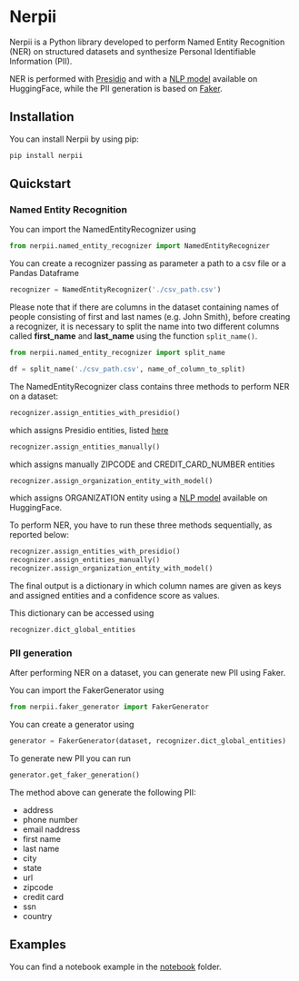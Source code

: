 # Nerpii 
Nerpii is a Python library developed to perform Named Entity Recognition (NER) on structured datasets and synthesize Personal Identifiable Information (PII).

NER is performed with [Presidio](https://github.com/microsoft/presidio) and with a [NLP model](https://huggingface.co/dslim/bert-base-NER) available on HuggingFace, while the PII generation is based on [Faker](https://faker.readthedocs.io/en/master/).

## Installation
You can install Nerpii by using pip: 

```python
pip install nerpii
```
## Quickstart
### Named Entity Recognition
You can import the NamedEntityRecognizer using
```python
from nerpii.named_entity_recognizer import NamedEntityRecognizer
```
You can create a recognizer passing as parameter a path to a csv file or a Pandas Dataframe

```python
recognizer = NamedEntityRecognizer('./csv_path.csv')
```
Please note that if there are columns in the dataset containing names of people consisting of first and last names (e.g. John Smith), before creating a recognizer, it is necessary to split the name into two different columns called <strong>first_name</strong> and <strong>last_name</strong> using the function `split_name()`.

```python
from nerpii.named_entity_recognizer import split_name

df = split_name('./csv_path.csv', name_of_column_to_split)
```
The NamedEntityRecognizer class contains three methods to perform NER on a dataset:

```python
recognizer.assign_entities_with_presidio()
```
which assigns Presidio entities, listed [here](https://microsoft.github.io/presidio/supported_entities/)

```python
recognizer.assign_entities_manually()
```
which assigns manually ZIPCODE and CREDIT_CARD_NUMBER entities 

```python
recognizer.assign_organization_entity_with_model()
```
which assigns ORGANIZATION entity using a [NLP model](https://huggingface.co/dslim/bert-base-NER) available on HuggingFace.

To perform NER, you have to run these three methods sequentially, as reported below:

```python
recognizer.assign_entities_with_presidio()
recognizer.assign_entities_manually()
recognizer.assign_organization_entity_with_model()
```

The final output is a dictionary in which column names are given as keys and assigned entities and a confidence score as values.

This dictionary can be accessed using

```python
recognizer.dict_global_entities
```

### PII generation 

After performing NER on a dataset, you can generate new PII using Faker. 

You can import the FakerGenerator using 

```python
from nerpii.faker_generator import FakerGenerator
```

You can create a generator using

```python
generator = FakerGenerator(dataset, recognizer.dict_global_entities)
```
To generate new PII you can run

```python
generator.get_faker_generation()
```
The method above can generate the following PII:
* address
* phone number
* email naddress
* first name
* last name
* city
* state
* url
* zipcode
* credit card
* ssn
* country

## Examples

You can find a notebook example in the [notebook](https://github.com/Clearbox-AI/nerpii/tree/main/notebooks) folder. 


